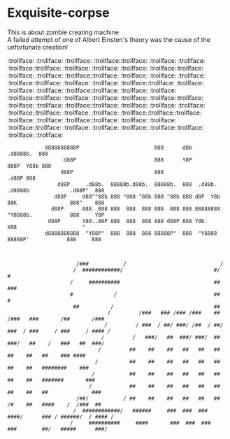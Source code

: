 # Exquisite-corpse 
This is about zombie creating machine  
A failed attempt of one of Albert Einsten's theory was the cause of the unfortunate creation!

:trollface: :trollface: :trollface: :trollface::trollface: :trollface: :trollface: :trollface::trollface: :trollface: :trollface: :trollface: :trollface::trollface: :trollface: :trollface: :trollface::trollface: :trollface: :trollface: :trollface: :trollface::trollface: :trollface: :trollface: :trollface::trollface:
:trollface: :trollface: :trollface: :trollface::trollface: :trollface: :trollface: :trollface::trollface: :trollface: :trollface: :trollface: :trollface::trollface: :trollface: :trollface: :trollface::trollface: :trollface: :trollface: :trollface: :trollface::trollface: :trollface: :trollface: :trollface::trollface::trollface: :trollface: :trollface: :trollface::trollface: :trollface: :trollface: :trollface::trollface: :trollface: :trollface: :trollface: :trollface::trollface: :trollface: :trollface: 

          
                8888888888P                        888      d8b                            .d8888b.  888 
                      d88P                         888      Y8P                           d88P  Y88b 888 
                     d88P                          888                                         .d88P 888 
                    d88P     .d88b.  88888b.d88b.  88888b.  888  .d88b.  .d8888b             .d88P"  888 
                   d88P     d88""88b 888 "888 "88b 888 "88b 888 d8P  Y8b 88K                 888"    888 
                  d88P      888  888 888  888  888 888  888 888 88888888 "Y8888b.            888     Y8P 
                 d88P       Y88..88P 888  888  888 888 d88P 888 Y8b.          X88                     "  
                d8888888888  "Y88P"  888  888  888 88888P"  888  "Y8888   88888P'            888     888 


                                                                                                       
                          /###           /                              /                                      
                         /  ############/                             #/          #                            
                        /     ##########                              ##         ###                           
                        #             /                               ##          #                            
                         ##          /                                ##                                       
                                    /         /###   ### /### /###    ## /###   ###       /##       /###       
                                   /         / ###  / ##/ ###/ /##  / ##/ ###  / ###     / ###     / #### /    
                                  /         /   ###/   ##  ###/ ###/  ##   ###/   ##    /   ###   ##  ###/     
                                 /         ##    ##    ##   ##   ##   ##    ##    ##   ##    ### ####          
                                /          ##    ##    ##   ##   ##   ##    ##    ##   ########    ###         
                               /           ##    ##    ##   ##   ##   ##    ##    ##   #######       ###       
                              /            ##    ##    ##   ##   ##   ##    ##    ##   ##              ###     
                          /##/           / ##    ##    ##   ##   ##   ##    /#    ##   ####    /  /###  ##     
                         /  ############/   ######     ###  ###  ###   ####/      ### / ######/  / #### /      
                        /     ##########     ####       ###  ###  ###   ###        ##/   #####      ###/   